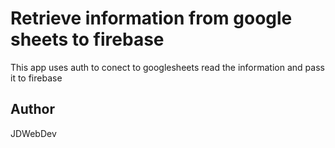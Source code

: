 # Retrieve information from google sheets to firebase

This app uses auth to conect to googlesheets read the information and pass it to firebase

## Author

JDWebDev
